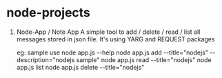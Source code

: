 # node-projects
1. Node-App / Note App
   A simple tool to add / delete / read / list all messages stored in json file.
   It's using YARG and REQUEST packages
   
   eg: sample use
   node app.js --help
   node app.js add --title="nodejs" --description="nodejs sample"
   node app.js read --title="nodejs" 
   node app.js list 
   node app.js delete --title="nodejs"


